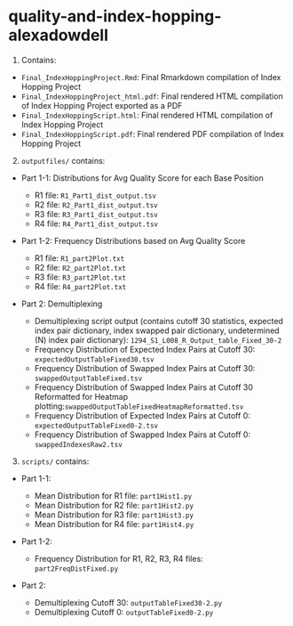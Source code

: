 # quality-and-index-hopping-alexadowdell

1. Contains:

-  `Final_IndexHoppingProject.Rmd`: Final Rmarkdown compilation of Index Hopping Project
-  `Final_IndexHoppingProject_html.pdf`: Final rendered HTML compilation of Index Hopping Project exported as a PDF
-  `Final_IndexHoppingScript.html`: Final rendered HTML compilation of Index Hopping Project
-  `Final_IndexHoppingScript.pdf`: Final rendered PDF compilation of Index Hopping Project

2. `outputfiles/` contains: 
  - Part 1-1: Distributions for Avg Quality Score for each Base Position
    - R1 file: `R1_Part1_dist_output.tsv`
    - R2 file: `R2_Part1_dist_output.tsv`
    - R3 file: `R3_Part1_dist_output.tsv`
    - R4 file: `R4_Part1_dist_output.tsv`
  
  - Part 1-2: Frequency Distributions based on Avg Quality Score
    - R1 file: `R1_part2Plot.txt`
    - R2 file: `R2_part2Plot.txt`
    - R3 file: `R3_part2Plot.txt`
    - R4 file: `R4_part2Plot.txt`
    
  - Part 2: Demultiplexing
    - Demultiplexing script output (contains cutoff 30 statistics, expected index pair dictionary, index swapped pair dictionary, undetermined (N) index pair dictionary): `1294_S1_L008_R_Output_table_Fixed_30-2`
    - Frequency Distribution of Expected Index Pairs at Cutoff 30: `expectedOutputTableFixed30.tsv`
    - Frequency Distribution of Swapped Index Pairs at Cutoff 30: `swappedOutputTableFixed.tsv`
    - Frequency Distribution of Swapped Index Pairs at Cutoff 30 Reformatted for Heatmap plotting:`swappedOutputTableFixedHeatmapReformatted.tsv`
    - Frequency Distribution of Expected Index Pairs at Cutoff 0: `expectedOutputTableFixed0-2.tsv`
    - Frequency Distribution of Swapped Index Pairs at Cutoff 0: `swappedIndexesRaw2.tsv`


3. `scripts/` contains: 
  - Part 1-1:
    - Mean Distribution for R1 file: `part1Hist1.py`
    - Mean Distribution for R2 file: `part1Hist2.py`
    - Mean Distribution for R3 file: `part1Hist3.py`
    - Mean Distribution for R4 file: `part1Hist4.py`
  
  - Part 1-2: 
    - Frequency Distribution for R1, R2, R3, R4 files: `part2FreqDistFixed.py`
    
  - Part 2:
    - Demultiplexing Cutoff 30: `outputTableFixed30-2.py`
    - Demultiplexing Cutoff 0: `outputTableFixed0-2.py`
  
  
  
  
  
  
